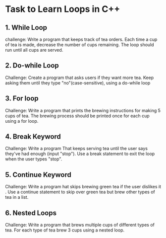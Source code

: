 # Task to Learn Loops in C++

## 1. While Loop

challenge: Write a program that keeps track of tea orders. Each time a cup of tea is made, decrease the number of cups remaining. The loop should run until all cups are served.

## 2. Do-while Loop

Challenge: Create a program that asks users if they want more tea. Keep asking them until they type "no"(case-sensitive), using a do-while loop

## 3. For loop

Challenge: Write a program that prints the brewing instructions for making 5 cups of tea. The brewing process should be printed once for each cup using a for loop.

## 4. Break Keyword

Challenge: Write a program That keeps serving tea until the user says they've had enough (input "stop"). Use a break statement to exit the loop when the user types "stop".

## 5. Continue Keyword

Challenge: Write a program hat skips brewing green tea  if the user dislikes it . Use a continue statement to skip over green tea but brew other types of tea in a list.


## 6. Nested Loops

Challenge: Write a program that brews multiple cups of different types of tea. For each type of tea brew 3 cups using a nested loop.